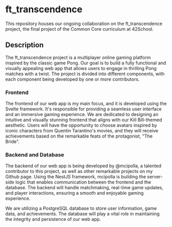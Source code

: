 # ft_transcendence

This repository houses our ongoing collaboration on the ft_transcendence project, the final project of the Common Core curriculum at 42School.

## Description

The ft_transcendence project is a multiplayer online gaming platform inspired by the classic game Pong. Our goal is to build a fully functional and visually appealing web app that allows users to engage in thrilling Pong matches with a twist. The project is divided into different components, with each component being developed by one or more contributors.

### Frontend

The frontend of our web app is my main focus, and it is developed using the Svelte framework. It's responsible for providing a seamless user interface and an immersive gaming experience. We are dedicated to designing an intuitive and visually stunning frontend that aligns with our Kill Bill-themed aesthetic. Users will have the opportunity to choose avatars inspired by iconic characters from Quentin Tarantino's movies, and they will receive achievements based on the remarkable feats of the protagonist, "The Bride".

### Backend and Database

The backend of our web app is being developed by @mcipolla, a talented contributor to this project, as well as other remarkable projects on my Github page. Using the NestJS framework, mcipolla is building the server-side logic that enables communication between the frontend and the database. The backend will handle matchmaking, real-time game updates, and player interactions, ensuring a smooth and enjoyable gaming experience.

We are utilizing a PostgreSQL database to store user information, game data, and achievements. The database will play a vital role in maintaining the integrity and persistence of our web app.